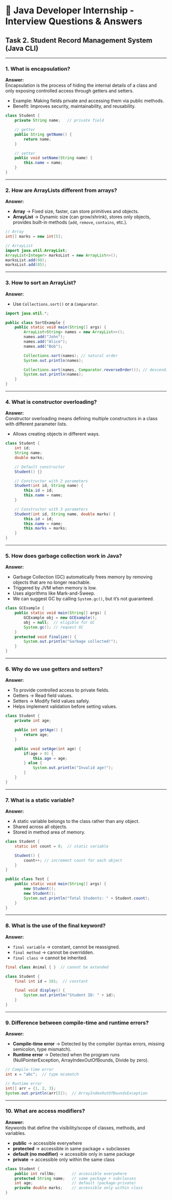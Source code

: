 
# 📘 Java Developer Internship - Interview Questions & Answers

## Task 2. Student Record Management System (Java CLI)

---

### 1. What is encapsulation?
**Answer:**  
Encapsulation is the process of hiding the internal details of a class and only exposing controlled access through getters and setters.  
- Example: Making fields private and accessing them via public methods.  
- Benefit: Improves security, maintainability, and reusability.  

```java
class Student {
    private String name;   // private field

    // getter
    public String getName() {
        return name;
    }

    // setter
    public void setName(String name) {
        this.name = name;
    }
}
```

---

### 2. How are ArrayLists different from arrays?
**Answer:**  
- **Array** → Fixed size, faster, can store primitives and objects.  
- **ArrayList** → Dynamic size (can grow/shrink), stores only objects, provides built-in methods (`add`, `remove`, `contains`, etc.).  

```java
// Array
int[] marks = new int[5];  

// ArrayList
import java.util.ArrayList;
ArrayList<Integer> marksList = new ArrayList<>();
marksList.add(90);
marksList.add(85);
```

---

### 3. How to sort an ArrayList?
**Answer:**  
- Use `Collections.sort()` or a `Comparator`.  

```java
import java.util.*;

public class SortExample {
    public static void main(String[] args) {
        ArrayList<String> names = new ArrayList<>();
        names.add("John");
        names.add("Alice");
        names.add("Bob");

        Collections.sort(names); // natural order
        System.out.println(names);

        Collections.sort(names, Comparator.reverseOrder()); // descending
        System.out.println(names);
    }
}
```

---

### 4. What is constructor overloading?
**Answer:**  
Constructor overloading means defining multiple constructors in a class with different parameter lists.  
- Allows creating objects in different ways.  

```java
class Student {
    int id;
    String name;
    double marks;

    // Default constructor
    Student() {}

    // Constructor with 2 parameters
    Student(int id, String name) {
        this.id = id;
        this.name = name;
    }

    // Constructor with 3 parameters
    Student(int id, String name, double marks) {
        this.id = id;
        this.name = name;
        this.marks = marks;
    }
}
```

---

### 5. How does garbage collection work in Java?
**Answer:**  
- Garbage Collection (GC) automatically frees memory by removing objects that are no longer reachable.  
- Triggered by JVM when memory is low.  
- Uses algorithms like Mark-and-Sweep.  
- We can suggest GC by calling `System.gc()`, but it’s not guaranteed.  

```java
class GCExample {
    public static void main(String[] args) {
        GCExample obj = new GCExample();
        obj = null;  // eligible for GC
        System.gc(); // request GC
    }
    protected void finalize() {
        System.out.println("Garbage collected!");
    }
}
```

---

### 6. Why do we use getters and setters?
**Answer:**  
- To provide controlled access to private fields.  
- Getters → Read field values.  
- Setters → Modify field values safely.  
- Helps implement validation before setting values.  

```java
class Student {
    private int age;

    public int getAge() {
        return age;
    }

    public void setAge(int age) {
        if(age > 0) {
            this.age = age;
        } else {
            System.out.println("Invalid age!");
        }
    }
}
```

---

### 7. What is a static variable?
**Answer:**  
- A static variable belongs to the class rather than any object.  
- Shared across all objects.  
- Stored in method area of memory.  

```java
class Student {
    static int count = 0;  // static variable

    Student() {
        count++; // increment count for each object
    }
}

public class Test {
    public static void main(String[] args) {
        new Student();
        new Student();
        System.out.println("Total Students: " + Student.count);
    }
}
```

---

### 8. What is the use of the final keyword?
**Answer:**  
- `final variable` → constant, cannot be reassigned.  
- `final method` → cannot be overridden.  
- `final class` → cannot be inherited.  

```java
final class Animal { }  // cannot be extended

class Student {
    final int id = 101;  // constant

    final void display() {
        System.out.println("Student ID: " + id);
    }
}
```

---

### 9. Difference between compile-time and runtime errors?
**Answer:**  
- **Compile-time error** → Detected by the compiler (syntax errors, missing semicolon, type mismatch).  
- **Runtime error** → Detected when the program runs (NullPointerException, ArrayIndexOutOfBounds, Divide by zero).  

```java
// Compile-time error
int x = "abc";  // type mismatch

// Runtime error
int[] arr = {1, 2, 3};
System.out.println(arr[5]);  // ArrayIndexOutOfBoundsException
```

---

### 10. What are access modifiers?
**Answer:**  
Keywords that define the visibility/scope of classes, methods, and variables.  

- **public** → accessible everywhere  
- **protected** → accessible in same package + subclasses  
- **default (no modifier)** → accessible only in same package  
- **private** → accessible only within the same class  

```java
class Student {
    public int rollNo;       // accessible everywhere
    protected String name;   // same package + subclasses
    int age;                 // default (package-private)
    private double marks;    // accessible only within class
}
```
